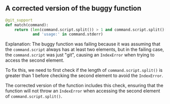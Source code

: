 ## A corrected version of the buggy function
```python
@git_support
def match(command):
    return (len(command.script.split()) > 1 and command.script.split()[1] == 'stash'
            and 'usage:' in command.stderr)
```

Explanation:
The buggy function was failing because it was assuming that the `command.script` always has at least two elements, but in the failing case, the `command.script` was just "git", causing an `IndexError` when trying to access the second element. 

To fix this, we need to first check if the length of `command.script.split()` is greater than 1 before checking the second element to avoid the `IndexError`.

The corrected version of the function includes this check, ensuring that the function will not throw an `IndexError` when accessing the second element of `command.script.split()`.